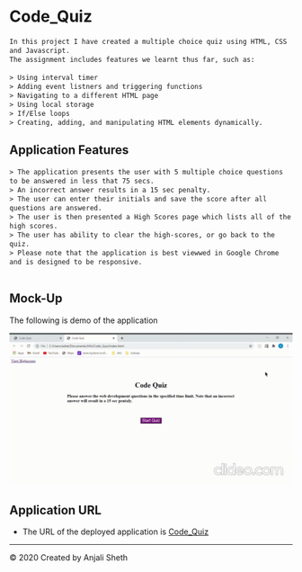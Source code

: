 # Code_Quiz

```
In this project I have created a multiple choice quiz using HTML, CSS and Javascript. 
The assignment includes features we learnt thus far, such as:

> Using interval timer
> Adding event listners and triggering functions 
> Navigating to a different HTML page
> Using local storage
> If/Else loops
> Creating, adding, and manipulating HTML elements dynamically.

```

## Application Features

```
> The application presents the user with 5 multiple choice questions to be answered in less that 75 secs. 
> An incorrect answer results in a 15 sec penalty. 
> The user can enter their initials and save the score after all questions are answered. 
> The user is then presented a High Scores page which lists all of the high scores.
> The user has ability to clear the high-scores, or go back to the quiz. 
> Please note that the application is best viewwed in Google Chrome and is designed to be responsive. 


```
## Mock-Up

The following is demo of the application

![Demo](https://github.com/asheth22/Code_Quiz/blob/main/assets/Code_Quiz_demo.gif)


## Application URL

* The URL of the deployed application is [Code_Quiz]( https://asheth22.github.io/Code_Quiz/)

- - -
© 2020 Created by Anjali Sheth
